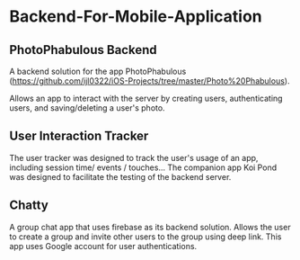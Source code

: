 # Backend-For-Mobile-Application

## PhotoPhabulous Backend

A backend solution for the app PhotoPhabulous (https://github.com/ijl0322/iOS-Projects/tree/master/Photo%20Phabulous).

Allows an app to interact with the server by creating users, authenticating users, and saving/deleting a user's photo.

## User Interaction Tracker

The user tracker was designed to track the user's usage of an app, including session time/ events / touches...
The companion app Koi Pond was designed to facilitate the testing of the backend server.

## Chatty

A group chat app that uses firebase as its backend solution. Allows the user to create a group and invite other users to the group using deep link. This app uses Google account for user authentications.

